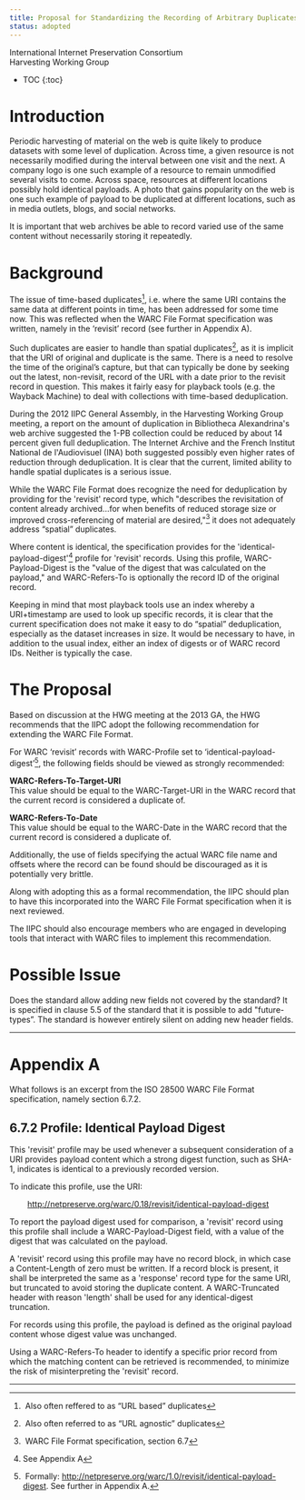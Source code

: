 ```yaml
---
title: Proposal for Standardizing the Recording of Arbitrary Duplicates in WARC Files
status: adopted
---
```

International Internet Preservation Consortium<br/>
Harvesting Working Group

* TOC
{:toc}

Introduction
============

Periodic harvesting of material on the web is quite likely to produce datasets with some level of duplication. Across time, a given resource is not necessarily modified during the interval between one visit and the next. A company logo is one such example of a resource to remain unmodified several visits to come. Across space, resources at different locations possibly hold identical payloads. A photo that gains popularity on the web is one such example of payload to be duplicated at different locations, such as in media outlets, blogs, and social networks.

It is important that web archives be able to record varied use of the same content without necessarily storing it repeatedly.

Background
==========

The issue of time-based duplicates[^1], i.e. where the same URI contains the same data at different points in time, has been addressed for some time now. This was reflected when the WARC File Format specification was written, namely in the ‘revisit’ record (see further in Appendix A).

Such duplicates are easier to handle than spatial duplicates[^2], as it is implicit that the URI of original and duplicate is the same. There is a need to resolve the time of the original’s capture, but that can typically be done by seeking out the latest, non-revisit, record of the URL with a date prior to the revisit record in question. This makes it fairly easy for playback tools (e.g. the Wayback Machine) to deal with collections with time-based deduplication.

During the 2012 IIPC General Assembly, in the Harvesting Working Group meeting, a report on the amount of duplication in Bibliotheca Alexandrina's web archive suggested the 1-PB collection could be reduced by about 14 percent given full deduplication. The Internet Archive and the French Institut National de l'Audiovisuel (INA) both suggested possibly even higher rates of reduction through deduplication. It is clear that the current, limited ability to handle spatial duplicates is a serious issue.

While the WARC File Format does recognize the need for deduplication by providing for the 'revisit' record type, which "describes the revisitation of content already archived...for when benefits of reduced storage size or improved cross-referencing of material are desired,"[^3] it does not adequately address “spatial” duplicates.

Where content is identical, the specification provides for the 'identical-payload-digest'[^4] profile for 'revisit' records. Using this profile, WARC-Payload-Digest is the "value of the digest that was calculated on the payload," and WARC-Refers-To is optionally the record ID of the original record.

Keeping in mind that most playback tools use an index whereby a URI+timestamp are used to look up specific records, it is clear that the current specification does not make it easy to do “spatial” deduplication, especially as the dataset increases in size. It would be necessary to have, in addition to the usual index, either an index of digests or of WARC record IDs. Neither is typically the case.

The Proposal
============

Based on discussion at the HWG meeting at the 2013 GA, the HWG recommends that the IIPC adopt the following recommendation for extending the WARC File Format.

For WARC ‘revisit’ records with WARC-Profile set to ‘identical-payload-digest’[^5], the following fields should be viewed as strongly recommended:

**WARC-Refers-To-Target-URI**  
This value should be equal to the WARC-Target-URI in the WARC record that the current record is considered a duplicate of.

**WARC-Refers-To-Date**  
This value should be equal to the WARC-Date in the WARC record that the current record is considered a duplicate of.

Additionally, the use of fields specifying the actual WARC file name and offsets where the record can be found should be discouraged as it is potentially very brittle.

Along with adopting this as a formal recommendation, the IIPC should plan to have this incorporated into the WARC File Format specification when it is next reviewed.

The IIPC should also encourage members who are engaged in developing tools that interact with WARC files to implement this recommendation.

Possible Issue
==============

Does the standard allow adding new fields not covered by the standard? It is specified in clause 5.5 of the standard that it is possible to add "future-types”. The standard is however entirely silent on adding new header fields.

* * * * *

Appendix A
==========

What follows is an excerpt from the ISO 28500 WARC File Format specification, namely section 6.7.2.

6.7.2 Profile: Identical Payload Digest
---------------------------------------

This 'revisit' profile may be used whenever a subsequent consideration of a URI provides payload content which a strong digest function, such as SHA-1, indicates is identical to a previously recorded version.

To indicate this profile, use the URI:

         http://netpreserve.org/warc/0.18/revisit/identical-payload-digest

To report the payload digest used for comparison, a 'revisit' record using this profile shall include a WARC-Payload-Digest field, with a value of the digest that was calculated on the payload.

A 'revisit' record using this profile may have no record block, in which case a Content-Length of zero must be written. If a record block is present, it shall be interpreted the same as a 'response' record type for the same URI, but truncated to avoid storing the duplicate content. A WARC-Truncated header with reason 'length' shall be used for any identical-digest truncation.

For records using this profile, the payload is defined as the original payload content whose digest value was unchanged.

Using a WARC-Refers-To header to identify a specific prior record from which the matching content can be retrieved is recommended, to minimize the risk of misinterpreting the 'revisit' record.

* * * * *

[^1]: Also often reffered to as “URL based” duplicates

[^2]: Also often referred to as “URL agnostic” duplicates

[^3]: WARC File Format specification, section 6.7

[^4]: See Appendix A

[^5]: Formally: http://netpreserve.org/warc/1.0/revisit/identical-payload-digest. See further in Appendix A.
